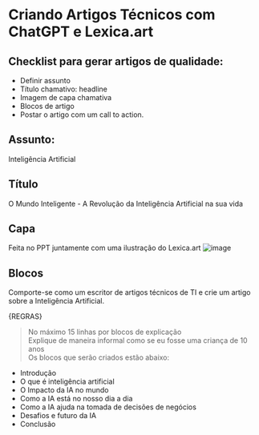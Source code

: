 # Criando Artigos Técnicos com ChatGPT e Lexica.art

## Checklist para gerar artigos de qualidade:
 - Definir assunto
 - Título chamativo: headline
 - Imagem de capa chamativa
 - Blocos de artigo
 - Postar o artigo com um call to action.

## Assunto:
Inteligência Artificial​

## Título
O Mundo Inteligente​ - A Revolução da Inteligência Artificial na sua vida​

## Capa
Feita no PPT juntamente com uma ilustração do Lexica.art
![image](https://github.com/user-attachments/assets/52de82b5-3ee0-4458-8eec-a22264df970f)

## Blocos
Comporte-se como um escritor de artigos técnicos de TI e crie um artigo sobre a Inteligência Artificial.  
 
{REGRAS} 
> No máximo 15 linhas por blocos de explicação  
> Explique de maneira informal como se eu fosse uma criança de 10 anos  
> Os blocos que serão criados estão abaixo: 
- Introdução  
- O que é inteligência artificial  
- O Impacto da IA no mundo  
- Como a IA está no nosso dia a dia  
- Como a IA ajuda na tomada de decisões de negócios  
- Desafios e futuro da IA  
- Conclusão 

 
 
